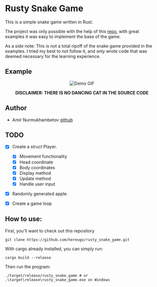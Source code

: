 # Rusty Snake Game

This is a simple snake game written in Rust.

The project was only possible with the help of this [repo](https://github.com/redox-os/games), with great examples
it was easy to implement the base of the game. 

As a side note: This is not a total ripoff of the snake game provided in the examples. I tried my best to not follow it, 
and only wrote code that was deemed necessary for the learning experience.

## Example
<p align="center">
  <img src="https://github.com/Hereugo/rusty_snake_game/assets/60090566/f2eecdb1-c267-4202-b20f-e5a74b91c702" alt="Demo GIF"/>
  <p align="center"><b>DISCLAIMER: THERE IS NO DANCING CAT IN THE SOURCE CODE</b></p>
</p>

## Author

- Amir Nurmukhambetov [github](https://github.com/Hereugo) 

## TODO

- [x] Create a struct Player. 
  - [x] Movement functionality
  - [x] Head coordinate
  - [x] Body coordinates
  - [x] Display method
  - [x] Update method
  - [x] Handle user input
- [x] Randomly generated apple. 
- [x] Create a game loop


## How to use:

First, you'll want to check out this repository

```shell
git clone https://github.com/hereugo/rusty_snake_game.git
```

With cargo already installed, you can simply run:

```shell
cargo build --release
```

Then run the program:

```shell
./target/release/rusty_snake_game # or .\target\release\rusty_snake_game.exe on Windows
```
